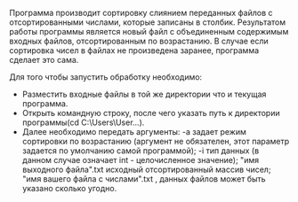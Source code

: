 Программа производит сортировку слиянием переданных файлов с отсортированными числами, которые записаны в столбик.
Результатом работы программы является новый файл с объединенным содержимым входных файлов, отсортированным по возрастанию.
В случае если сортировка чисел в файлах не произведена заранее, программа сделает это сама.

Для того чтобы запустить обработку необходимо:

- Разместить входные файлы в той же директории что и текущая программа.
- Открыть командную строку, после чего указать путь к директории программы(cd C:\Users\User...).
- Далее необходимо передать аргументы:
	-a задает режим сортировки по возрастанию (аргумент не обязателен, этот параметр задается по умолчанию самой программой);
	-i тип данных (в данном случае означает int - целочисленное значение);
	"имя выходного файла".txt исходный отсортированный массив чисел;
	"имя вашего файла с числами".txt , данных файлов может быть указано сколько угодно.
